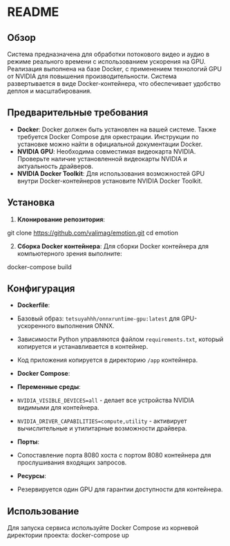 # README

## Обзор

Система предназначена для обработки потокового видео и аудио в режиме реального времени с использованием ускорения на GPU. Реализация выполнена на базе Docker, с применением технологий GPU от NVIDIA для повышения производительности. Система развертывается в виде Docker-контейнера, что обеспечивает удобство деплоя и масштабирования.

## Предварительные требования

- **Docker**: Docker должен быть установлен на вашей системе. Также требуется Docker Compose для оркестрации. Инструкции по установке можно найти в официальной документации Docker.
- **NVIDIA GPU**: Необходима совместимая видеокарта NVIDIA. Проверьте наличие установленной видеокарты NVIDIA и актуальность драйверов.
- **NVIDIA Docker Toolkit**: Для использования возможностей GPU внутри Docker-контейнеров установите NVIDIA Docker Toolkit.

## Установка

1. **Клонирование репозитория**:

git clone https://github.com/valimag/emotion.git
cd emotion



2. **Сборка Docker контейнера**:
Для сборки Docker контейнера для компьютерного зрения выполните:

docker-compose build



## Конфигурация

- **Dockerfile**:
- Базовый образ: `tetsuyahhh/onnxruntime-gpu:latest` для GPU-ускоренного выполнения ONNX.
- Зависимости Python управляются файлом `requirements.txt`, который копируется и устанавливается в контейнер.
- Код приложения копируется в директорию `/app` контейнера.

- **Docker Compose**:
- **Переменные среды**:
 - `NVIDIA_VISIBLE_DEVICES=all` - делает все устройства NVIDIA видимыми для контейнера.
 - `NVIDIA_DRIVER_CAPABILITIES=compute,utility` - активирует вычислительные и утилитарные возможности драйвера.
- **Порты**:
 - Сопоставление порта 8080 хоста с портом 8080 контейнера для прослушивания входящих запросов.
- **Ресурсы**:
 - Резервируется один GPU для гарантии доступности для контейнера.

## Использование

Для запуска сервиса используйте Docker Compose из корневой директории проекта:
docker-compose up